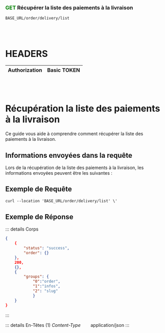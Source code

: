 ### <span style="color:green">GET</span> Récupérer la liste des paiements à la livraison

````
BASE_URL/order/delivery/list
````

<br/> <br/>

# HEADERS

| Authorization | Basic TOKEN |
| ------------- | ----------- |

<br/> <br/>

# Récupération la liste des paiements à la livraison
Ce guide vous aide à comprendre comment récupérer la liste des paiements à la livraison.


## Informations envoyées dans la requête

Lors de la récupération de la liste des paiements à la livraison, les informations envoyées peuvent être les suivantes :


## Exemple de Requête

```txt
curl --location 'BASE_URL/order/delivery/list' \'

```


## Exemple de Réponse

::: details Corps  

```json
{
    {
        "status": "success",
        "order": {}
    },
    200,
    {},
    {
        "groups": {
            "0":"order", 
            "1":"infos",
            "2": "slug"
            }
    }
}
```
:::


::: details En-Têtes (1)
 *Content-Type*    &nbsp;&nbsp;&nbsp;&nbsp;&nbsp;&nbsp;     application/json
:::

